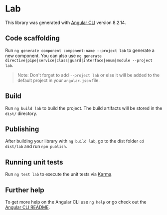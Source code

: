 # Lab

This library was generated with [Angular CLI](https://github.com/angular/angular-cli) version 8.2.14.

## Code scaffolding

Run `ng generate component component-name --project lab` to generate a new component. You can also use `ng generate directive|pipe|service|class|guard|interface|enum|module --project lab`.
> Note: Don't forget to add `--project lab` or else it will be added to the default project in your `angular.json` file. 

## Build

Run `ng build lab` to build the project. The build artifacts will be stored in the `dist/` directory.

## Publishing

After building your library with `ng build lab`, go to the dist folder `cd dist/lab` and run `npm publish`.

## Running unit tests

Run `ng test lab` to execute the unit tests via [Karma](https://karma-runner.github.io).

## Further help

To get more help on the Angular CLI use `ng help` or go check out the [Angular CLI README](https://github.com/angular/angular-cli/blob/master/README.md).
